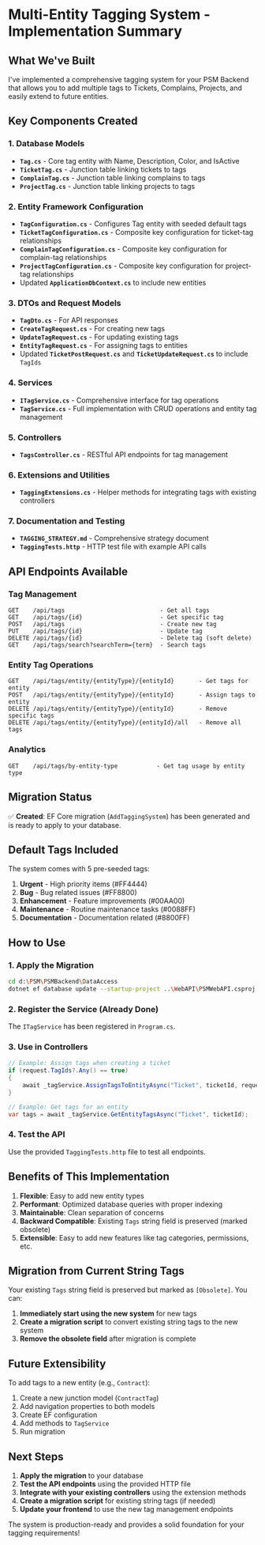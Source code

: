 # Multi-Entity Tagging System - Implementation Summary

## What We've Built

I've implemented a comprehensive tagging system for your PSM Backend that allows you to add multiple tags to Tickets, Complains, Projects, and easily extend to future entities.

## Key Components Created

### 1. Database Models

- **`Tag.cs`** - Core tag entity with Name, Description, Color, and IsActive
- **`TicketTag.cs`** - Junction table linking tickets to tags
- **`ComplainTag.cs`** - Junction table linking complains to tags
- **`ProjectTag.cs`** - Junction table linking projects to tags

### 2. Entity Framework Configuration

- **`TagConfiguration.cs`** - Configures Tag entity with seeded default tags
- **`TicketTagConfiguration.cs`** - Composite key configuration for ticket-tag relationships
- **`ComplainTagConfiguration.cs`** - Composite key configuration for complain-tag relationships
- **`ProjectTagConfiguration.cs`** - Composite key configuration for project-tag relationships
- Updated **`ApplicationDbContext.cs`** to include new entities

### 3. DTOs and Request Models

- **`TagDto.cs`** - For API responses
- **`CreateTagRequest.cs`** - For creating new tags
- **`UpdateTagRequest.cs`** - For updating existing tags
- **`EntityTagRequest.cs`** - For assigning tags to entities
- Updated **`TicketPostRequest.cs`** and **`TicketUpdateRequest.cs`** to include `TagIds`

### 4. Services

- **`ITagService.cs`** - Comprehensive interface for tag operations
- **`TagService.cs`** - Full implementation with CRUD operations and entity tag management

### 5. Controllers

- **`TagsController.cs`** - RESTful API endpoints for tag management

### 6. Extensions and Utilities

- **`TaggingExtensions.cs`** - Helper methods for integrating tags with existing controllers

### 7. Documentation and Testing

- **`TAGGING_STRATEGY.md`** - Comprehensive strategy document
- **`TaggingTests.http`** - HTTP test file with example API calls

## API Endpoints Available

### Tag Management

```
GET    /api/tags                           - Get all tags
GET    /api/tags/{id}                      - Get specific tag
POST   /api/tags                           - Create new tag
PUT    /api/tags/{id}                      - Update tag
DELETE /api/tags/{id}                      - Delete tag (soft delete)
GET    /api/tags/search?searchTerm={term}  - Search tags
```

### Entity Tag Operations

```
GET    /api/tags/entity/{entityType}/{entityId}       - Get tags for entity
POST   /api/tags/entity/{entityType}/{entityId}       - Assign tags to entity
DELETE /api/tags/entity/{entityType}/{entityId}       - Remove specific tags
DELETE /api/tags/entity/{entityType}/{entityId}/all   - Remove all tags
```

### Analytics

```
GET    /api/tags/by-entity-type           - Get tag usage by entity type
```

## Migration Status

✅ **Created**: EF Core migration (`AddTaggingSystem`) has been generated and is ready to apply to your database.

## Default Tags Included

The system comes with 5 pre-seeded tags:

1. **Urgent** - High priority items (#FF4444)
2. **Bug** - Bug related issues (#FF8800)
3. **Enhancement** - Feature improvements (#00AA00)
4. **Maintenance** - Routine maintenance tasks (#0088FF)
5. **Documentation** - Documentation related (#8800FF)

## How to Use

### 1. Apply the Migration

```bash
cd d:\PSM\PSMBackend\DataAccess
dotnet ef database update --startup-project ..\WebAPI\PSMWebAPI.csproj
```

### 2. Register the Service (Already Done)

The `ITagService` has been registered in `Program.cs`.

### 3. Use in Controllers

```csharp
// Example: Assign tags when creating a ticket
if (request.TagIds?.Any() == true)
{
    await _tagService.AssignTagsToEntityAsync("Ticket", ticketId, request.TagIds, userId);
}

// Example: Get tags for an entity
var tags = await _tagService.GetEntityTagsAsync("Ticket", ticketId);
```

### 4. Test the API

Use the provided `TaggingTests.http` file to test all endpoints.

## Benefits of This Implementation

1. **Flexible**: Easy to add new entity types
2. **Performant**: Optimized database queries with proper indexing
3. **Maintainable**: Clean separation of concerns
4. **Backward Compatible**: Existing `Tags` string field is preserved (marked obsolete)
5. **Extensible**: Easy to add new features like tag categories, permissions, etc.

## Migration from Current String Tags

Your existing `Tags` string field is preserved but marked as `[Obsolete]`. You can:

1. **Immediately start using the new system** for new tags
2. **Create a migration script** to convert existing string tags to the new system
3. **Remove the obsolete field** after migration is complete

## Future Extensibility

To add tags to a new entity (e.g., `Contract`):

1. Create a new junction model (`ContractTag`)
2. Add navigation properties to both models
3. Create EF configuration
4. Add methods to `TagService`
5. Run migration

## Next Steps

1. **Apply the migration** to your database
2. **Test the API endpoints** using the provided HTTP file
3. **Integrate with your existing controllers** using the extension methods
4. **Create a migration script** for existing string tags (if needed)
5. **Update your frontend** to use the new tag management endpoints

The system is production-ready and provides a solid foundation for your tagging requirements!

